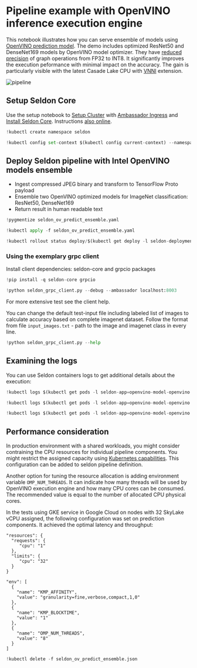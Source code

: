 # Pipeline example with OpenVINO inference execution engine 

This notebook illustrates how you can serve ensemble of models using [OpenVINO prediction model](https://github.com/SeldonIO/seldon-core/tree/master/examples/models/openvino_imagenet_ensemble/resources/model).
The demo includes optimized ResNet50 and DenseNet169 models by OpenVINO model optimizer. 
They have [reduced precision](https://www.edge-ai-vision.com/2019/02/introducing-int8-quantization-for-fast-cpu-inference-using-openvino/) of graph operations from FP32 to INT8. It significantly improves the execution peformance with minimal impact on the accuracy. The gain is particularly visible with the latest Casade Lake CPU with [VNNI](https://www.intel.com/content/www/us/en/developer/articles/guide/deep-learning-with-avx512-and-dl-boost.html#inpage-nav-1) extension.

![pipeline](pipeline1.png)

## Setup Seldon Core

Use the setup notebook to [Setup Cluster](../notebooks/seldon-core-setup.md#setup-cluster) with [Ambassador Ingress](../notebooks/seldon-core-setup.md#ambassador) and [Install Seldon Core](../notebooks/seldon-core-setup.md#Install-Seldon-Core). Instructions [also online](../notebooks/seldon-core-setup.md).


```python
!kubectl create namespace seldon
```


```python
!kubectl config set-context $(kubectl config current-context) --namespace=seldon
```

## Deploy Seldon pipeline with Intel OpenVINO models ensemble

 * Ingest compressed JPEG binary and transform to TensorFlow Proto payload
 * Ensemble two OpenVINO optimized models for ImageNet classification: ResNet50, DenseNet169
 * Return result in human readable text




```python
!pygmentize seldon_ov_predict_ensemble.yaml
```


```python
!kubectl apply -f seldon_ov_predict_ensemble.yaml
```


```python
!kubectl rollout status deploy/$(kubectl get deploy -l seldon-deployment-id=openvino-model -o jsonpath='{.items[0].metadata.name}')
```

### Using the exemplary grpc client

Install client dependencies: seldon-core and grpcio packages


```python
!pip install -q seldon-core grpcio
```


```python
!python seldon_grpc_client.py --debug --ambassador localhost:8003
```

For more extensive test see the client help.

You can change the default test-input file including labeled list of images to calculate accuracy based on complete imagenet dataset. Follow the format from file `input_images.txt` - path to the image and imagenet class in every line.


```python
!python seldon_grpc_client.py --help
```

## Examining the logs

You can use Seldon containers logs to get additional details about the execution:



```python
!kubectl logs $(kubectl get pods -l seldon-app=openvino-model-openvino -o jsonpath='{.items[0].metadata.name}') prediction1 --tail=10
```


```python
!kubectl logs $(kubectl get pods -l seldon-app=openvino-model-openvino -o jsonpath='{.items[0].metadata.name}') prediction2 --tail=10
```


```python
!kubectl logs $(kubectl get pods -l seldon-app=openvino-model-openvino -o jsonpath='{.items[0].metadata.name}') imagenet-itransformer --tail=10
```

## Performance consideration

In production environment with a shared workloads, you might consider contraining the CPU resources for individual pipeline components. You might restrict the assigned capacity using [Kubernetes capabilities](https://kubernetes.io/docs/concepts/configuration/manage-compute-resources-container/). This configuration can be added to seldon pipeline definition.

Another option for tuning the resource allocation is adding environment variable `OMP_NUM_THREADS`. It can indicate how many threads will be used by OpenVINO execution engine and how many CPU cores can be consumed. The recommended value is equal to the number of allocated CPU physical cores.

In the tests using GKE service in Google Cloud on nodes with 32 SkyLake vCPU assigned, the following configuration was set on prediction components. It achieved the optimal latency and throughput:
```
"resources": {
  "requests": {
     "cpu": "1"
  },
  "limits": {
     "cpu": "32"
  }
}

"env": [
  {
    "name": "KMP_AFFINITY",
    "value": "granularity=fine,verbose,compact,1,0"
  },
  {
    "name": "KMP_BLOCKTIME",
    "value": "1"
  },
  {
    "name": "OMP_NUM_THREADS",
    "value": "8"
  }
]
```


```python
!kubectl delete -f seldon_ov_predict_ensemble.json
```
